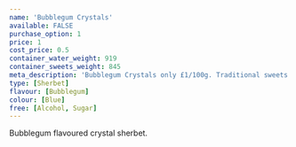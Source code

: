 ```yaml
---
name: 'Bubblegum Crystals'
available: FALSE
purchase_option: 1
price: 1
cost_price: 0.5
container_water_weight: 919
container_sweets_weight: 845
meta_description: 'Bubblegum Crystals only £1/100g. Traditional sweets and more at Humbugs Confectionery Store. Specialists in satisfying your sweet tooth!'
type: [Sherbet]
flavour: [Bubblegum]
colour: [Blue]
free: [Alcohol, Sugar]
---
```

Bubblegum flavoured crystal sherbet.